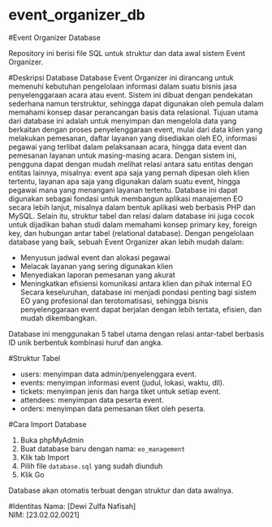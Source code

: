 # event_organizer_db
#Event Organizer Database

Repository ini berisi file SQL untuk struktur dan data awal sistem Event Organizer.

#Deskripsi Database
Database Event Organizer ini dirancang untuk memenuhi kebutuhan pengelolaan informasi dalam suatu bisnis jasa penyelenggaraan acara atau event. 
Sistem ini dibuat dengan pendekatan sederhana namun terstruktur, sehingga dapat digunakan oleh 
pemula dalam memahami konsep dasar perancangan basis data relasional. Tujuan utama dari database ini adalah untuk 
menyimpan dan mengelola data yang berkaitan dengan proses penyelenggaraan event, mulai dari data klien yang melakukan pemesanan, 
daftar layanan yang disediakan oleh EO, informasi pegawai yang terlibat dalam pelaksanaan acara, 
hingga data event dan pemesanan layanan untuk masing-masing acara. Dengan sistem ini, pengguna dapat dengan mudah melihat 
relasi antara satu entitas dengan entitas lainnya, misalnya: event apa saja yang pernah dipesan oleh klien tertentu, 
layanan apa saja yang digunakan dalam suatu event, hingga pegawai mana yang menangani layanan tertentu.
Database ini dapat digunakan sebagai fondasi untuk membangun aplikasi manajemen EO secara lebih lanjut, 
misalnya dalam bentuk aplikasi web berbasis PHP dan MySQL. Selain itu, struktur tabel dan relasi dalam database 
ini juga cocok untuk dijadikan bahan studi dalam memahami konsep primary key, foreign key, dan hubungan antar tabel (relational database).
Dengan pengelolaan database yang baik, sebuah Event Organizer akan lebih mudah dalam:
- Menyusun jadwal event dan alokasi pegawai
- Melacak layanan yang sering digunakan klien
- Menyediakan laporan pemesanan yang akurat
- Meningkatkan efisiensi komunikasi antara klien dan pihak internal EO
Secara keseluruhan, database ini menjadi pondasi penting bagi sistem EO yang profesional dan terotomatisasi, 
sehingga bisnis penyelenggaraan event dapat berjalan dengan lebih tertata, efisien, dan mudah dikembangkan.

Database ini menggunakan 5 tabel utama dengan relasi antar-tabel berbasis ID unik berbentuk kombinasi huruf dan angka.

#Struktur Tabel

- users: menyimpan data admin/penyelenggara event.
- events: menyimpan informasi event (judul, lokasi, waktu, dll).
- tickets: menyimpan jenis dan harga tiket untuk setiap event.
- attendees: menyimpan data peserta event.
- orders: menyimpan data pemesanan tiket oleh peserta.

#Cara Import Database
1. Buka phpMyAdmin
2. Buat database baru dengan nama: `eo_management`
3. Klik tab Import
4. Pilih file `database.sql` yang sudah diunduh
5. Klik Go

Database akan otomatis terbuat dengan struktur dan data awalnya.

#Identitas
Nama: [Dewi Zulfa Nafisah]  
NIM: [23.02.02.0021]
